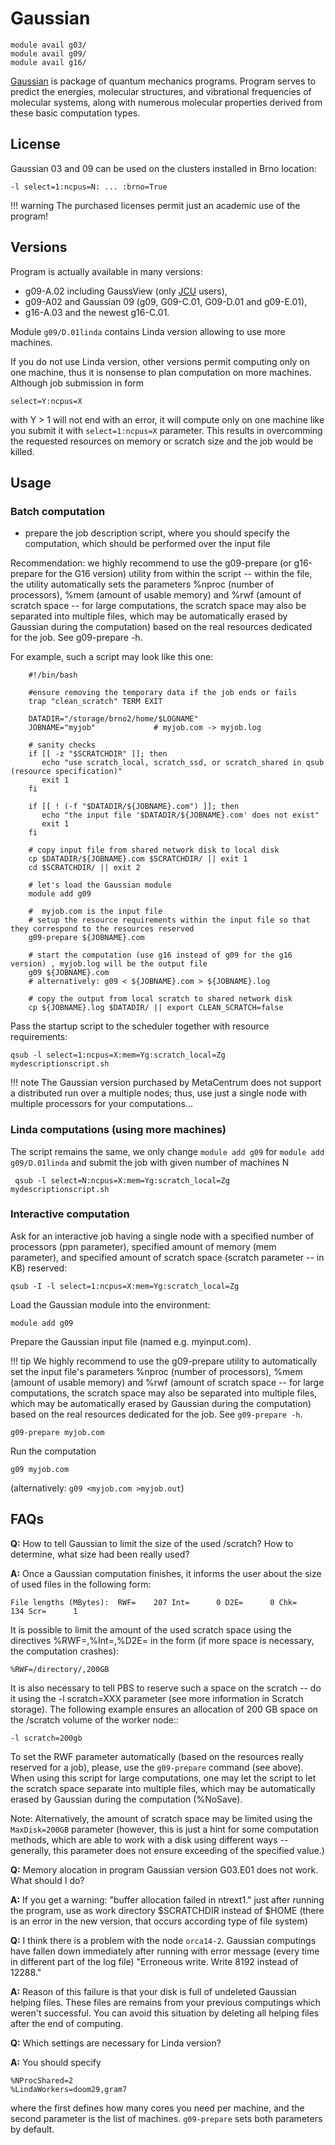 # Gaussian

    module avail g03/
    module avail g09/
    module avail g16/

[Gaussian](https://www.gaussian.com) is package of quantum mechanics programs. Program serves to predict the energies, molecular structures, and vibrational frequencies of molecular systems, along with numerous molecular properties derived from these basic computation types.

## License

Gaussian 03 and 09 can be used on the clusters installed in Brno location:

    -l select=1:ncpus=N: ... :brno=True

!!! warning
    The purchased licenses permit just an academic use of the program!

## Versions

Program is actually available in many versions: 

- g09-A.02 including GaussView (only [JCU](jcu.cz) users),
- g09-A02 and Gaussian 09 (g09, G09-C.01, G09-D.01 and g09-E.01),
- g16-A.03 and the newest g16-C.01.

Module `g09/D.01linda` contains Linda version allowing to use more machines.

If you do not use Linda version, other versions permit computing only on one machine, thus it is nonsense to plan computation on more machines. Although job submission in form

    select=Y:ncpus=X

with Y > 1 will not end with an error, it will compute only on one machine like you submit it with `select=1:ncpus=X` parameter. This results in overcomming the requested resources on memory or scratch size and the job would be killed.


## Usage

### Batch computation

- prepare the job description script, where you should specify the computation, which should be performed over the input file

Recommendation: we highly recommend to use the g09-prepare (or g16-prepare for the G16 version) utility from within the script -- within the file, the utility automatically sets the parameters %nproc (number of processors), %mem (amount of usable memory) and %rwf (amount of scratch space -- for large computations, the scratch space may also be separated into multiple files, which may be automatically erased by Gaussian during the computation) based on the real resources dedicated for the job. See g09-prepare -h.
        
For example, such a script may look like this one:

````
    #!/bin/bash
    
    #ensure removing the temporary data if the job ends or fails
    trap "clean_scratch" TERM EXIT
     
    DATADIR="/storage/brno2/home/$LOGNAME"
    JOBNAME="myjob"             # myjob.com -> myjob.log
    
    # sanity checks
    if [[ -z "$SCRATCHDIR" ]]; then
       echo "use scratch_local, scratch_ssd, or scratch_shared in qsub (resource specification)"
       exit 1
    fi
    
    if [[ ! (-f "$DATADIR/${JOBNAME}.com") ]]; then
       echo "the input file '$DATADIR/${JOBNAME}.com' does not exist"
       exit 1
    fi
    
    # copy input file from shared network disk to local disk
    cp $DATADIR/${JOBNAME}.com $SCRATCHDIR/ || exit 1
    cd $SCRATCHDIR/ || exit 2
    
    # let's load the Gaussian module
    module add g09
    
    #  myjob.com is the input file
    # setup the resource requirements within the input file so that they correspond to the resources reserved
    g09-prepare ${JOBNAME}.com
    
    # start the computation (use g16 instead of g09 for the g16 version) , myjob.log will be the output file
    g09 ${JOBNAME}.com
    # alternatively: g09 < ${JOBNAME}.com > ${JOBNAME}.log
    
    # copy the output from local scratch to shared network disk
    cp ${JOBNAME}.log $DATADIR/ || export CLEAN_SCRATCH=false
````

Pass the startup script to the scheduler together with resource requirements:

    qsub -l select=1:ncpus=X:mem=Yg:scratch_local=Zg mydescriptionscript.sh
        
!!! note
    The Gaussian version purchased by MetaCentrum does not support a distributed run over a multiple nodes; thus, use just a single node with multiple processors for your computations...


### Linda computations (using more machines)

The script remains the same, we only change `module add g09` for `module add g09/D.01linda` and submit the job with given number of machines N

     qsub -l select=N:ncpus=X:mem=Yg:scratch_local=Zg mydescriptionscript.sh

### Interactive computation

Ask for an interactive job having a single node with a specified number of processors (ppn parameter), specified amount of memory (mem parameter), and specified amount of scratch space (scratch parameter -- in KB) reserved:

    qsub -I -l select=1:ncpus=X:mem=Yg:scratch_local=Zg

Load the Gaussian module into the environment:

    module add g09

Prepare the Gaussian input file (named e.g. myinput.com).

!!! tip
    We highly recommend to use the g09-prepare utility to automatically set the input file's parameters %nproc (number of processors), %mem (amount of usable memory) and %rwf (amount of scratch space -- for large computations, the scratch space may also be separated into multiple files, which may be automatically erased by Gaussian during the computation) based on the real resources dedicated for the job. See `g09-prepare -h`.

    g09-prepare myjob.com

Run the computation

    g09 myjob.com

(alternatively: `g09 <myjob.com >myjob.out`)

## FAQs

**Q:** How to tell Gaussian to limit the size of the used /scratch? How to determine, what size had been really used?

**A:** Once a Gaussian computation finishes, it informs the user about the size of used files in the following form:

    File lengths (MBytes):  RWF=    207 Int=      0 D2E=      0 Chk=    134 Scr=      1

It is possible to limit the amount of the used scratch space using the directives %RWF=,%Int=,%D2E= in the form (if more space is necessary, the computation crashes):

    %RWF=/directory/,200GB 

It is also necessary to tell PBS to reserve such a space on the scratch -- do it using the -l scratch=XXX parameter (see more information in Scratch storage). The following example ensures an allocation of 200 GB space on the /scratch volume of the worker node::

    -l scratch=200gb 

To set the RWF parameter automatically (based on the resources really reserved for a job), please, use the `g09-prepare` command (see above). When using this script for large computations, one may let the script to let the scratch space separate into multiple files, which may be automatically erased by Gaussian during the computation (%NoSave).

Note: Alternatively, the amount of scratch space may be limited using the `MaxDisk=200GB` parameter (however, this is just a hint for some computation methods, which are able to work with a disk using different ways -- generally, this parameter does not ensure exceeding of the specified value.)

**Q:** Memory alocation in program Gaussian version G03.E01 does not work. What should I do?

**A:** If you get a warning: "buffer allocation failed in ntrext1." just after running the program, use as work directory $SCRATCHDIR instead of $HOME (there is an error in the new version, that occurs according type of file system)

**Q:** I think there is a problem with the node `orca14-2`. Gaussian computings have fallen down immediately after running with error message (every time in different part of the log file) "Erroneous write. Write 8192 instead of 12288."

**A:** Reason of this failure is that your disk is full of undeleted Gaussian helping files. These files are remains from your previous computings which weren't successful. You can avoid this situation by deleting all helping files after the end of computing.

**Q:** Which settings are necessary for Linda version?

**A:** You should specify

    %NProcShared=2
    %LindaWorkers=doom29,gram7

where the first defines how many cores you need per machine, and the second parameter is the list of machines. `g09-prepare` sets both parameters by default. 


